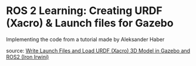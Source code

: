 # ROS 2 Learning: Creating URDF (Xacro) & Launch files for Gazebo

Implementing the code from a tutorial made by Aleksander Haber

source: [Write Launch Files and Load URDF (Xacro) 3D Model in Gazebo and ROS2 (Iron Irwini)](https://www.youtube.com/watch?v=w6Kvq7ac-J8)